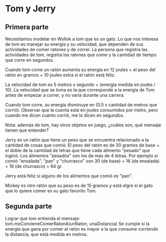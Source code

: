 # Tom y Jerry

## Primera parte
Necesitamos modelar en Wollok a tom que es un gato.
Lo que nos interesa de tom es manejar su energía y su velocidad, que dependen de sus actividades de comer ratones y de correr. 
La persona que registra las actividades de tom, registra los ratones que come y la cantidad de tiempo que corre en segundos.

Cuando tom come un ratón aumenta su energía en 12 joules + el peso del ratón en gramos + 10 joules extra si el ratón está feliz.

La velocidad de tom es 5 metros x segundo + (energia medida en joules / 10). La velocidad que se toma es la que corresponde a la energía de Tom antes de empezar a correr, y no varía durante una carrera. 

Cuando tom corre, su energía disminuye en (0.5 x cantidad de metros que corrió). Observar que la cuenta está en joules consumidos por metro, pero cuando me dicen cuánto corrió, me lo dicen en segundos.

Nota: además de tom, hay otros objetos en juego, ¿cuáles son, qué mensaje tienen que entender?

Jerry es un ratón que tiene un peso que se encuentra relacionado a la cantidad de cosas que comió: El peso del ratón es de 30 gramos de base + el doble de la cantidad de letras que tiene cada alimento "pesado" que ingirió. Los alimentos "pesados" son los de más de 4 letras. Por ejemplo si comió "ensalada", "pan" y "churrasco" son 30 (de base) + 16 (de ensalada) + 18 (de churrasco) = 64 gr.

Jerry está feliz si alguno de los alimentos que comió es "pan". 

Mickey es otro ratón que su peso es de 15 gramos y está elgre si el gato que lo quiere comer es su gato favorito Tom.


## Segunda parte
Lograr que tom entienda el mensaje:
tom.meConvieneComerRatonA(unRaton, unaDistancia)
Se cumple si la energía que gana por comer al ratón es mayor a la que consume corriendo la distancia, que está medida en metros.
